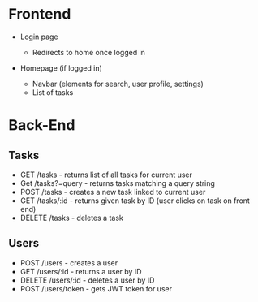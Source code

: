 # Frontend 

* Login page
  * Redirects to home once logged in

* Homepage (if logged in)
  * Navbar (elements for search, user profile, settings)
  * List of tasks

# Back-End 

## Tasks

* GET /tasks - returns list of all tasks for current user
* Get /tasks?=query - returns tasks matching a query string
* POST /tasks - creates a new task linked to current user
* GET /tasks/:id - returns given task by ID (user clicks on task on front end)
* DELETE /tasks - deletes a task

## Users

* POST /users - creates a user
* GET /users/:id - returns a user by ID
* DELETE /users/:id - deletes a user by ID
* POST /users/token - gets JWT token for user
